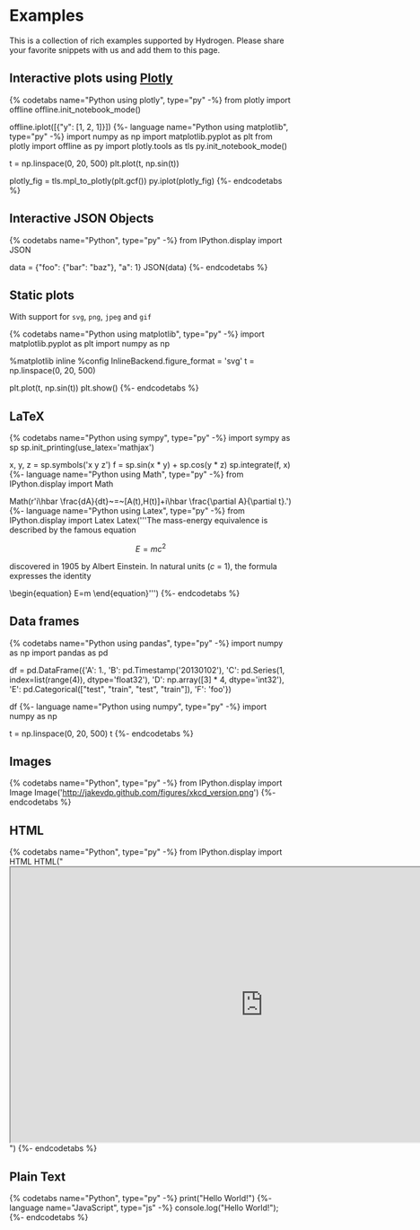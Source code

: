 # Examples

This is a collection of rich examples supported by Hydrogen.
Please share your favorite snippets with us and add them to this page.

## Interactive plots using [Plotly](https://plot.ly/api/)

{% codetabs name="Python using plotly", type="py" -%}
from plotly import offline
offline.init_notebook_mode()

offline.iplot([{"y": [1, 2, 1]}])
{%- language name="Python using matplotlib", type="py" -%}
import numpy as np
import matplotlib.pyplot as plt
from plotly import offline as py
import plotly.tools as tls
py.init_notebook_mode()

t = np.linspace(0, 20, 500)
plt.plot(t, np.sin(t))

plotly_fig = tls.mpl_to_plotly(plt.gcf())
py.iplot(plotly_fig)
{%- endcodetabs %}

## Interactive JSON Objects

{% codetabs name="Python", type="py" -%}
from IPython.display import JSON

data = {"foo": {"bar": "baz"}, "a": 1}
JSON(data)
{%- endcodetabs %}

## Static plots

With support for `svg`, `png`, `jpeg` and `gif`

{% codetabs name="Python using matplotlib", type="py" -%}
import matplotlib.pyplot as plt
import numpy as np

%matplotlib inline
%config InlineBackend.figure_format = 'svg'
t = np.linspace(0, 20, 500)

plt.plot(t, np.sin(t))
plt.show()
{%- endcodetabs %}

## LaTeX

{% codetabs name="Python using sympy", type="py" -%}
import sympy as sp
sp.init_printing(use_latex='mathjax')

x, y, z = sp.symbols('x y z')
f = sp.sin(x * y) + sp.cos(y * z)
sp.integrate(f, x)
{%- language name="Python using Math", type="py" -%}
from IPython.display import Math

Math(r'i\hbar \frac{dA}{dt}~=~[A(t),H(t)]+i\hbar \frac{\partial A}{\partial t}.')
{%- language name="Python using Latex", type="py" -%}
from IPython.display import Latex
Latex('''The mass-energy equivalence is described by the famous equation

$$E=mc^2$$

discovered in 1905 by Albert Einstein.
In natural units ($c$ = 1), the formula expresses the identity

\\begin{equation}
E=m
\\end{equation}''')
{%- endcodetabs %}

## Data frames

{% codetabs name="Python using pandas", type="py" -%}
import numpy as np
import pandas as pd

df = pd.DataFrame({'A': 1.,
                   'B': pd.Timestamp('20130102'),
                   'C': pd.Series(1, index=list(range(4)), dtype='float32'),
                   'D': np.array([3] * 4, dtype='int32'),
                   'E': pd.Categorical(["test", "train", "test", "train"]),
                   'F': 'foo'})

df
{%- language name="Python using numpy", type="py" -%}
import numpy as np

t = np.linspace(0, 20, 500)
t
{%- endcodetabs %}

## Images

{% codetabs name="Python", type="py" -%}
from IPython.display import Image
Image('http://jakevdp.github.com/figures/xkcd_version.png')
{%- endcodetabs %}


## HTML

{% codetabs name="Python", type="py" -%}
from IPython.display import HTML
HTML("<iframe src='https://nteract.io/' width='900' height='490'></iframe>")
{%- endcodetabs %}

## Plain Text

{% codetabs name="Python", type="py" -%}
print("Hello World!")
{%- language name="JavaScript", type="js" -%}
console.log("Hello World!");
{%- endcodetabs %}
